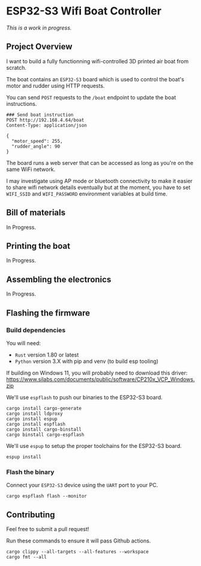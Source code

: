 # ESP32-S3 Wifi Boat Controller

*This is a work in progress.*

## Project Overview

I want to build a fully functionning wifi-controlled 3D printed air boat from scratch.

The boat contains an `ESP32-S3` board which is used to control the boat's motor and rudder using HTTP requests.

You can send `POST` requests to the `/boat` endpoint to update the boat instructions.

```http
### Send boat instruction
POST http://192.168.4.64/boat
Content-Type: application/json

{
  "motor_speed": 255,
  "rudder_angle": 90
}

```

The board runs a web server that can be accessed as long as you're on the same WiFi network. 

I may investigate using AP mode or bluetooth connectivity to make it easier to share wifi network details eventually but at the moment, you have to set `WIFI_SSID` and `WIFI_PASSWORD` environment variables at build time.

## Bill of materials

In Progress.

## Printing the boat

In Progress. 

## Assembling the electronics

In Progress.



## Flashing the firmware

### Build dependencies

You will need:

-  `Rust` version 1.80 or latest
-  `Python` version 3.X with pip and venv (to build esp tooling)

If building on Windows 11, you will probably need to download this driver: https://www.silabs.com/documents/public/software/CP210x_VCP_Windows.zip 

We'll use `espflash` to push our binaries to the ESP32-S3 board.

```shell
cargo install cargo-generate
cargo install ldproxy
cargo install espup
cargo install espflash
cargo install cargo-binstall
cargo binstall cargo-espflash 
```

We'll use `espup` to setup the proper toolchains for the ESP32-S3 board.

```shell
espup install
```

### Flash the binary

Connect your `ESP32-S3` device using the `UART` port to your PC.

```shell
cargo espflash flash --monitor
```

## Contributing

Feel free to submit a pull request!

Run these commands to ensure it will pass Github actions.

```shell
cargo clippy --all-targets --all-features --workspace
cargo fmt --all
```